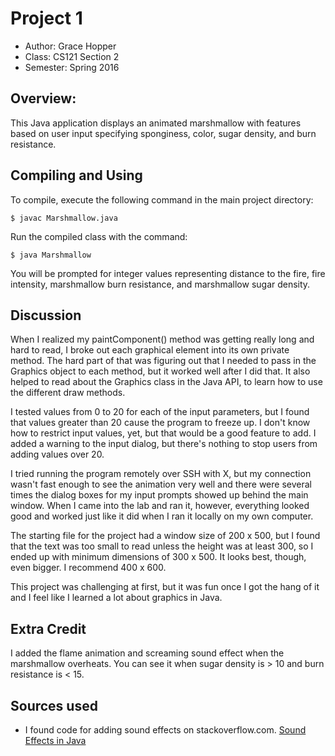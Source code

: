 # Project 1

* Author: Grace Hopper
* Class: CS121 Section 2
* Semester: Spring 2016

## Overview:

This Java application displays an animated marshmallow with features based on
user input specifying sponginess, color, sugar density, and burn resistance.

## Compiling and Using
To compile, execute the following command in the main project directory:
```
$ javac Marshmallow.java
```

Run the compiled class with the command:
```
$ java Marshmallow
```

You will be prompted for integer values representing distance to the fire,
fire intensity, marshmallow burn resistance, and marshmallow sugar density.

## Discussion

When I realized my paintComponent() method was getting really long and hard to
read, I broke out each graphical element into its own private method.  The hard
part of that was figuring out that I needed to pass in the Graphics object to
each method, but it worked well after I did that. It also helped to read about
the Graphics class in the Java API, to learn how to use the different draw
methods.

I tested values from 0 to 20 for each of the input parameters, but I found that
values greater than 20 cause the program to freeze up. I don't know how to
restrict input values, yet, but that would be a good feature to add. I added
a warning to the input dialog, but there's nothing to stop users from adding
values over 20.

I tried running the program remotely over SSH with X, but my connection wasn't
fast enough to see the animation very well and there were several times the
dialog boxes for my input prompts showed up behind the main window. When I
came into the lab and ran it, however, everything looked good and worked just
like it did when I ran it locally on my own computer.

The starting file for the project had a window size of 200 x 500, but I found
that the text was too small to read unless the height was at least 300, so I
ended up with minimum dimensions of 300 x 500.  It looks best, though, even
bigger.  I recommend 400 x 600.

This project was challenging at first, but it was fun once I got the hang of
it and I feel like I learned a lot about graphics in Java.

## Extra Credit

I added the flame animation and screaming sound effect when the marshmallow
overheats. You can see it when sugar density is > 10 and burn resistance is
< 15.

## Sources used

- I found code for adding sound effects on stackoverflow.com.
[Sound Effects in Java](http://stackoverflow.com/questions/20354508/sound-effects-in-java)

